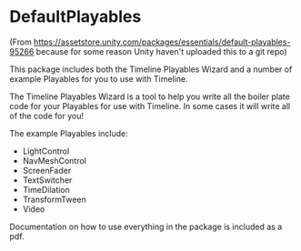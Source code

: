 # DefaultPlayables

(From https://assetstore.unity.com/packages/essentials/default-playables-95266 because for some reason Unity haven't uploaded this to a git repo)

This package includes both the Timeline Playables Wizard and a number of example Playables for you to use with Timeline. 

The Timeline Playables Wizard is a tool to help you write all the boiler plate code for your Playables for use with Timeline. In some cases it will write all of the code for you! 

The example Playables include:

* LightControl
* NavMeshControl
* ScreenFader
* TextSwitcher
* TimeDilation
* TransformTween
* Video

Documentation on how to use everything in the package is included as a pdf.
